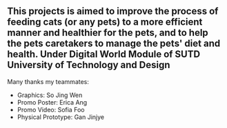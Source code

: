 This projects is aimed to improve the process of feeding cats (or any pets) to a more efficient manner and healthier for the pets, and to help the pets caretakers to manage the pets' diet and health.
Under Digital World Module of SUTD University of Technology and Design
----------------------------------------------------
Many thanks my teammates:
- Graphics: So Jing Wen
- Promo Poster: Erica Ang
- Promo Video: Sofia Foo
- Physical Prototype: Gan Jinjye